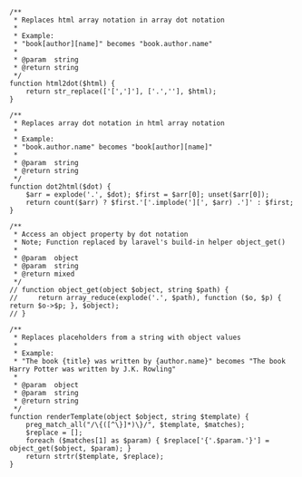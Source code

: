     /**
     * Replaces html array notation in array dot notation
     *
     * Example:
     * "book[author][name]" becomes "book.author.name"
     *
     * @param  string
     * @return string
     */
    function html2dot($html) {
        return str_replace(['[',']'], ['.',''], $html);
    }

    /**
     * Replaces array dot notation in html array notation
     *
     * Example:
     * "book.author.name" becomes "book[author][name]"
     *
     * @param  string
     * @return string
     */
    function dot2html($dot) {
        $arr = explode('.', $dot); $first = $arr[0]; unset($arr[0]);
        return count($arr) ? $first.'['.implode('][', $arr) .']' : $first;
    }

    /**
     * Access an object property by dot notation
     * Note; Function replaced by laravel's build-in helper object_get()
     *
     * @param  object
     * @param  string
     * @return mixed
     */
    // function object_get(object $object, string $path) {
    //     return array_reduce(explode('.', $path), function ($o, $p) { return $o->$p; }, $object);
    // }

    /**
     * Replaces placeholders from a string with object values
     *
     * Example:
     * "The book {title} was written by {author.name}" becomes "The book Harry Potter was written by J.K. Rowling"
     *
     * @param  object
     * @param  string
     * @return string
     */
    function renderTemplate(object $object, string $template) {
        preg_match_all("/\{([^\}]*)\}/", $template, $matches); 
        $replace = [];
        foreach ($matches[1] as $param) { $replace['{'.$param.'}'] = object_get($object, $param); }
        return strtr($template, $replace);
    }
